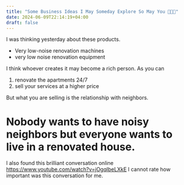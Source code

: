 ```yaml
---
title: "Some Business Ideas I May Someday Explore So May You 👩🏻‍🔧"
date: 2024-06-09T22:14:19+04:00
draft: false
---
```


I was thinking yesterday about these products.

- Very low-noise renovation machines
- very low noise renovation equipment

I think whoever creates it may become a rich person. As you can

1. renovate the apartments 24/7
2. sell your services at a higher price

But what you are selling is the relationship with neighbors. 

# Nobody wants to have noisy neighbors but everyone wants to live in a renovated house. 

I also found this brilliant conversation online https://www.youtube.com/watch?v=jOgqIbeLXkE I cannot rate how important was this conversation for me.